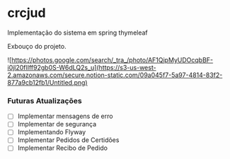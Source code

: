 # crcjud
Implementação do sistema em spring thymeleaf

Exbouço do projeto.

![https://photos.google.com/search/_tra_/photo/AF1QipMyUDOcqbBF-i0jl20flIff92gb0S-W6dLQ2s_u](https://s3-us-west-2.amazonaws.com/secure.notion-static.com/09a045f7-5a97-4814-83f2-877a9cb12fb1/Untitled.png)

### Futuras Atualizações

- [ ]  Implementar mensagens de erro
- [ ]  Implementar de segurança
- [ ]  Implementando Flyway
- [ ]  Implementar Pedidos de Certidões
- [ ]  Implementar Recibo de Pedido
